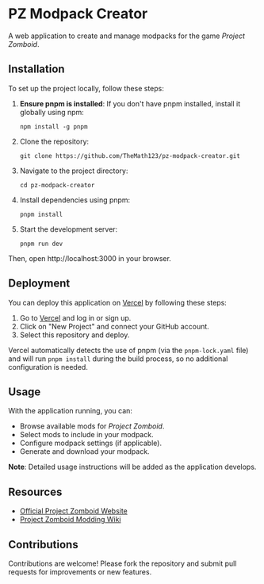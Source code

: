 # PZ Modpack Creator

A web application to create and manage modpacks for the game *Project Zomboid*.

## Installation

To set up the project locally, follow these steps:

1. **Ensure pnpm is installed**: If you don't have pnpm installed, install it globally using npm:
   ```
   npm install -g pnpm
   ```

2. Clone the repository:
   ```
   git clone https://github.com/TheMath123/pz-modpack-creator.git
   ```

3. Navigate to the project directory:
   ```
   cd pz-modpack-creator
   ```

4. Install dependencies using pnpm:
   ```
   pnpm install
   ```

5. Start the development server:
   ```
   pnpm run dev
   ```

Then, open http://localhost:3000 in your browser.

## Deployment

You can deploy this application on [Vercel](https://vercel.com/) by following these steps:

1. Go to [Vercel](https://vercel.com/) and log in or sign up.
2. Click on "New Project" and connect your GitHub account.
3. Select this repository and deploy.

Vercel automatically detects the use of pnpm (via the `pnpm-lock.yaml` file) and will run `pnpm install` during the build process, so no additional configuration is needed.

## Usage

With the application running, you can:

- Browse available mods for *Project Zomboid*.
- Select mods to include in your modpack.
- Configure modpack settings (if applicable).
- Generate and download your modpack.

**Note**: Detailed usage instructions will be added as the application develops.

## Resources

- [Official Project Zomboid Website](https://projectzomboid.com/)
- [Project Zomboid Modding Wiki](https://pzwiki.net/wiki/Modding)

## Contributions

Contributions are welcome! Please fork the repository and submit pull requests for improvements or new features.
